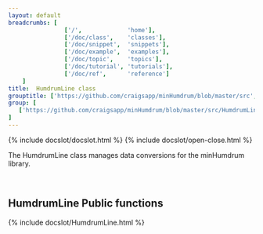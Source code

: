 ```yaml
---
layout: default
breadcrumbs: [
                ['/',             'home'],
                ['/doc/class',    'classes'],
                ['/doc/snippet',  'snippets'],
                ['/doc/example',  'examples'],
                ['/doc/topic',    'topics'],
                ['/doc/tutorial', 'tutorials'],
                ['/doc/ref',      'reference']
	]
title:  HumdrumLine class
grouptitle: ['https://github.com/craigsapp/minHumdrum/blob/master/src', 'Source Code']
group: [
   ['https://github.com/craigsapp/minHumdrum/blob/master/src/HumdrumLine.cpp', 'HumdrumLine.cpp'],
]
---
```


{% include docslot/docslot.html %}
{% include docslot/open-close.html %}

The HumdrumLine class manages data conversions for the minHumdrum library.

&nbsp;

HumdrumLine Public functions
----------------------------

{% include docslot/HumdrumLine.html %}


